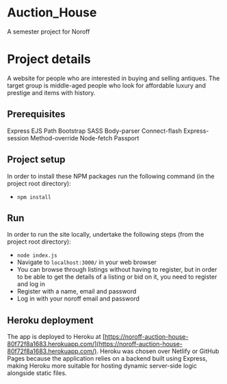 # Auction_House
A semester project for Noroff

# Project details

A website for people who are interested in buying and selling antiques. The target group is middle-aged people who look for affordable luxury and prestige and items with history.

## Prerequisites

Express
EJS
Path
Bootstrap
SASS
Body-parser
Connect-flash
Express-session
Method-override
Node-fetch
Passport

##  Project setup

In order to install these NPM packages run the following command (in the project root directory):

- `npm install`

## Run

In order to run the site locally, undertake the following steps (from the project root directory):

- `node index.js`
- Navigate to `localhost:3000/` in your web browser
- You can browse through listings without having to register, but in order to be able to get the details of a listing or bid on it, you need to register and log in
- Register with a name, email and password
- Log in with your noroff email and password

## Heroku deployment

The app is deployed to Heroku at [https://noroff-auction-house-80f72f8a1683.herokuapp.com/](https://noroff-auction-house-80f72f8a1683.herokuapp.com/). Heroku was chosen over Netlify or GitHub Pages because the application relies on a backend built using Express, making Heroku more suitable for hosting dynamic server-side logic alongside static files.